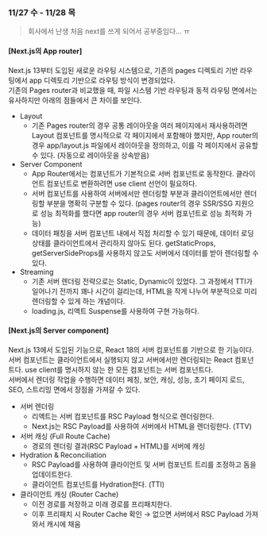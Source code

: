 ### 11/27 수 - 11/28 목

> 회사에서 난생 처음 next를 쓰게 되어서 공부중임다... ㅠ

#### [Next.js의 App router]
Next.js 13부터 도입된 새로운 라우팅 시스템으로, 기존의 pages 디렉토리 기반 라우팅에서 app 디렉토리 기반으로 라우팅 방식이 변경되었다.  
기존의 Pages router과 비교했을 때, 파일 시스템 기반 라우팅과 동적 라우팅 면에서는 유사하지만 아래의 점들에서 큰 차이를 보인다.
- Layout
  - 기존 Pages router의 경우 공통 레이아웃을 여러 페이지에서 재사용하려면 Layout 컴포넌트를 명시적으로 각 페이지에서 포함해야 했지만, App router의 경우 app/layout.js 파일에서 레이아웃을 정의하고, 이를 각 페이지에서 공유할 수 있다. (자동으로 레이아웃을 상속받음)
- Server Component
  - App Router에서는 컴포넌트가 기본적으로 서버 컴포넌트로 동작한다. 클라이언트 컴포넌트로 변환하려면 use client 선언이 필요하다.
  - 서버 컴포넌트를 사용하여 서버에서만 렌더링할 부분과 클라이언트에서만 렌더링할 부분을 명확히 구분할 수 있다. (pages router의 경우 SSR/SSG 지원으로 성능 최적화를 했다면 app router의 경우 서버 컴포넌트로 성능 최적화 가능)
  - 데이터 패칭을 서버 컴포넌트 내에서 직접 처리할 수 있기 때문에, 데이터 로딩 상태를 클라이언트에서 관리하지 않아도 된다. getStaticProps, getServerSideProps를 사용하지 않고도 서버에서 데이터를 받아 렌더링할 수 있다.
- Streaming
  - 기존 서버 렌더링 전략으로는 Static, Dynamic이 있었다. 그 과정에서 TTI가 일어나기 전까지 꽤나 시간이 걸리는데, HTML을 작게 나누어 부분적으로 미리 렌더링할 수 있게 하는 개념이다.
  - loading.js, 리액트 Suspense를 사용하여 구현 가능하다.

#### [Next.js의 Server component]
Next.js 13에서 도입된 기능으로, React 18의 서버 컴포넌트를 기반으로 한 기능이다. 서버 컴포넌트는 클라이언트에서 실행되지 않고 서버에서만 렌더링되는 React 컴포넌트다.   use client를 명시하지 않는 한 모든 컴포넌트는 서버 컴포넌트다.  
서버에서 렌더링 작업을 수행하면 데이터 페칭, 보안, 캐싱, 성능, 초기 페이지 로드, SEO, 스트리밍 면에서 장점을 가져갈 수 있다.  
- 서버 렌더링
  - 리액트는 서버 컴포넌트를 RSC Payload 형식으로 렌더링한다.
  - Next.js는 RSC Payload를 사용하여 서버에서 HTML을 렌더링한다. (TTV)
- 서버 캐싱 (Full Route Cache)
  - 경로의 렌더링 결과(RSC Payload + HTML)를 서버에 캐싱
- Hydration & Reconciliation
  - RSC Payload를 사용하여 클라이언트 및 서버 컴포넌트 트리를 조정하고 돔을 업데이트한다.
  - 클라이언트 컴포넌트를 Hydration한다. (TTI)
- 클라이언트 캐싱 (Router Cache)
  - 이전 경로를 저장하고 미래 경로를 프리패치한다.
  - 이후 프리패치 시 Router Cache 확인 → 없으면 서버에서 RSC Payload 가져와서 캐시에 채움
